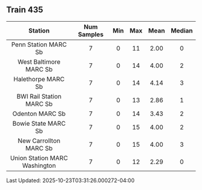 ## Train 435

| Station | Num Samples | Min | Max | Mean | Median |
| :-----: | :---------: | :-: | :-: | :--: | :----: |
| Penn Station MARC Sb | 7 | 0 | 11 | 2.00 | 0 |
| West Baltimore MARC Sb | 7 | 0 | 14 | 4.00 | 2 |
| Halethorpe MARC Sb | 7 | 0 | 14 | 4.14 | 3 |
| BWI Rail Station MARC Sb | 7 | 0 | 13 | 2.86 | 1 |
| Odenton MARC Sb | 7 | 0 | 14 | 3.43 | 2 |
| Bowie State MARC Sb | 7 | 0 | 15 | 4.00 | 2 |
| New Carrollton MARC Sb | 7 | 0 | 15 | 4.00 | 3 |
| Union Station MARC Washington | 7 | 0 | 12 | 2.29 | 0 |


Last Updated: 2025-10-23T03:31:26.000272-04:00